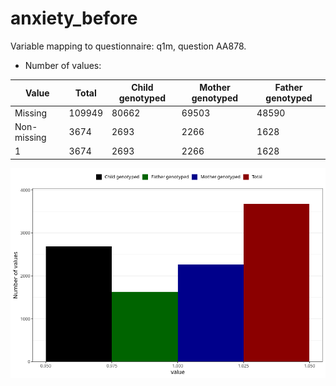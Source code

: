 # anxiety_before
Variable mapping to questionnaire: q1m, question AA878.
- Number of values:

| Value | Total | Child genotyped | Mother genotyped | Father genotyped |
| ----- | ----- | --------------- | ---------------- | ---------------- |
| Missing | 109949 | 80662 | 69503 | 48590 |
| Non-missing | 3674 | 2693 | 2266 | 1628 |
| 1 | 3674 | 2693 | 2266 | 1628 |



![](anxiety_before_n.png)



